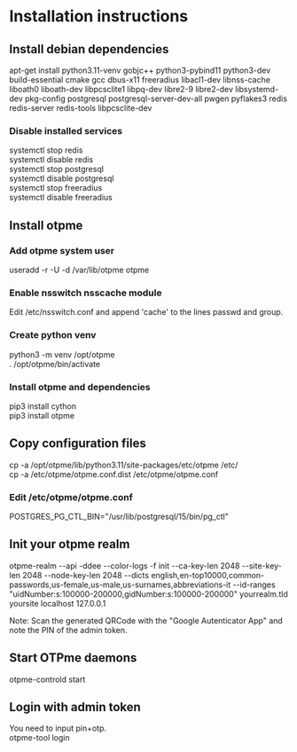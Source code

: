 # Installation instructions

## Install debian dependencies
apt-get install python3.11-venv gobjc++ python3-pybind11 python3-dev build-essential cmake gcc dbus-x11 freeradius libacl1-dev libnss-cache liboath0 liboath-dev libpcsclite1 libpq-dev libre2-9 libre2-dev libsystemd-dev pkg-config postgresql postgresql-server-dev-all pwgen pyflakes3 redis redis-server redis-tools libpcsclite-dev

### Disable installed services
systemctl stop redis  
systemctl disable redis  
systemctl stop postgresql  
systemctl disable postgresql  
systemctl stop freeradius  
systemctl disable freeradius  

## Install otpme

### Add otpme system user
useradd -r -U -d /var/lib/otpme otpme

### Enable nsswitch nsscache module
Edit /etc/nsswitch.conf and append 'cache' to the lines passwd and group.

### Create python venv
python3 -m venv /opt/otpme  
. /opt/otpme/bin/activate

### Install otpme and dependencies
pip3 install cython  
pip3 install otpme

## Copy configuration files
cp -a /opt/otpme/lib/python3.11/site-packages/etc/otpme /etc/  
cp -a /etc/otpme/otpme.conf.dist /etc/otpme/otpme.conf

### Edit /etc/otpme/otpme.conf
POSTGRES_PG_CTL_BIN="/usr/lib/postgresql/15/bin/pg_ctl"

## Init your otpme realm
otpme-realm --api -ddee --color-logs -f init --ca-key-len 2048 --site-key-len 2048 --node-key-len 2048 --dicts english,en-top10000,common-passwords,us-female,us-male,us-surnames,abbreviations-it --id-ranges "uidNumber:s:100000-200000,gidNumber:s:100000-200000" yourrealm.tld yoursite localhost 127.0.0.1  

Note: Scan the generated QRCode with the "Google Autenticator App" and note the PIN of the admin token.

## Start OTPme daemons
otpme-controld start

## Login with admin token
You need to input pin+otp.  
otpme-tool login
